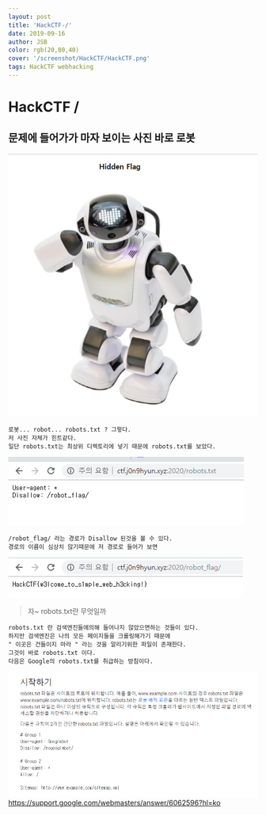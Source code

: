 ```yaml
---
layout: post
title: 'HackCTF-/'
date: 2019-09-16
author: JSB
color: rgb(20,80,40)
cover: '/screenshot/HackCTF/HackCTF.png'
tags: HackCTF webhacking
---
```


# HackCTF /

## 문제에 들어가가 마자 보이는 사진 바로 로봇

<img src="/screenshot/HackCTF/9/1.png">

	로봇... robot... robots.txt ? 그렇다.
    저 사진 자체가 힌트같다.
    일단 robots.txt는 최상위 디렉토리에 넣기 때문에 robots.txt를 보았다.

<img src="/screenshot/HackCTF/9/2.png">

	/robot_flag/ 라는 경로가 Disallow 된것을 볼 수 있다.
    경로의 이름이 심상치 않기때문에 저 경로로 들어가 보면

<img src="/screenshot/HackCTF/9/3.png">

> 자~ robots.txt란 무엇일까

	robots.txt 란 검색엔진들에의해 들어나지 않았으면하는 것들이 있다.
    하지만 검색엔진은 나의 모든 페이지들을 크롤링해가기 때문에
    " 이곳은 건들이지 마라 " 라는 것을 알리기위한 파일이 존재한다.
    그것이 바로 robots.txt 이다.
    다음은 Google의 robots.txt를 취급하는 방침이다.

<img src="/screenshot/HackCTF/9/4.png">
<a href="https://support.google.com/webmasters/answer/6062596?hl=ko">https://support.google.com/webmasters/answer/6062596?hl=ko</a>

